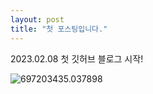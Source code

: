 ```yaml
---
layout: post
title: "첫 포스팅입니다."
---
```


2023.02.08 첫 깃허브 블로그 시작!

![697203435.037898](/Users/cmk/Documents/GitHub/CkdalsKong.github.io/images/2023-02-10-first/697203435.037898.jpg)
